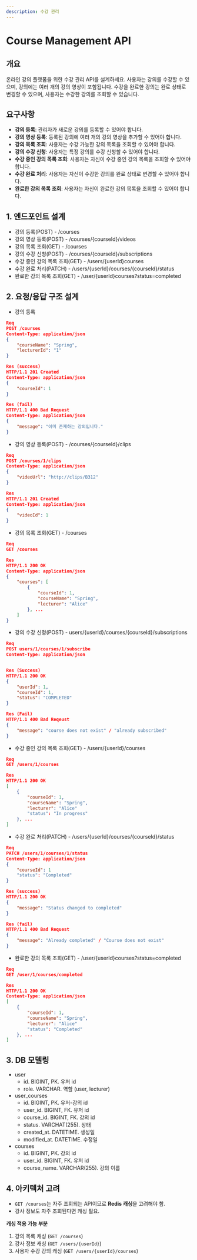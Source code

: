 ```yaml
---
description: 수강 관리
---
```


# Course Management API

## 개요

온라인 강의 플랫폼을 위한 수강 관리 API를 설계하세요. 사용자는 강의를 수강할 수 있으며, 강의에는 여러 개의 강의 영상이 포함됩니다. 수강을 완료한 강의는 완료 상태로 변경할 수 있으며, 사용자는 수강한 강의를 조회할 수 있습니다.



## 요구사항

* **강의 등록**: 관리자가 새로운 강의를 등록할 수 있어야 합니다.
* **강의 영상 등록**: 등록된 강의에 여러 개의 강의 영상을 추가할 수 있어야 합니다.
* **강의 목록 조회**: 사용자는 수강 가능한 강의 목록을 조회할 수 있어야 합니다.
* **강의 수강 신청**: 사용자는 특정 강의를 수강 신청할 수 있어야 합니다.
* **수강 중인 강의 목록 조회**: 사용자는 자신이 수강 중인 강의 목록을 조회할 수 있어야 합니다.
* **수강 완료 처리**: 사용자는 자신이 수강한 강의를 완료 상태로 변경할 수 있어야 합니다.
* **완료한 강의 목록 조회**: 사용자는 자신이 완료한 강의 목록을 조회할 수 있어야 합니다.



## 1. 엔드포인트 설계

* 강의 등록(POST) - /courses
* 강의 영상 등록(POST) - /courses/{courseId}/videos
* 강의 목록 조회(GET) - /courses
* 강의 수강 신청(POST) - /courses/{courseId}/subscriptions
* 수강 중인 강의 목록 조회(GET) - /users/{userId}courses
* 수강 완료 처리(PATCH) - /users/{userId}/courses/{courseId}/status
* 완료한 강의 목록 조회(GET) - /user/{userId}courses?status=completed



## 2. 요청/응답 구조 설계

* 강의 등록

```json
Req
POST /courses
Content-Type: application/json
{
    "courseName": "Spring",
    "lecturerId": "1"
}

Res (success)
HTTP/1.1 201 Created
Content-Type: application/json
{
    "courseId": 1
}

Res (fail)
HTTP/1.1 400 Bad Request
Content-Type: application/json
{
    "message": "이미 존재하는 강의입니다."
}

```



* 강의 영상 등록(POST) - /courses/{courseId}/clips

```json
Req
POST /courses/1/clips
Content-Type: application/json
{
    "videoUrl": "http://clips/B312"
}

Res
HTTP/1.1 201 Created
Content-Type: application/json
{
    "videoId": 1
}
```



* 강의 목록 조회(GET) - /courses

```json
Req
GET /courses

Res
HTTP/1.1 200 OK
Content-Type: application/json
{
    "courses": [
        {
            "courseId": 1,
            "courseName": "Spring",
            "lecturer": "Alice"
        }, ...
    ]
}
```



* 강의 수강 신청(POST) - users/{userId}/courses/{courseId}/subscriptions

```json
Req
POST users/1/courses/1/subscribe
Content-Type: application/json


Res (Success)
HTTP/1.1 200 OK
{
    "userId": 1,
    "courseId": 1,
    "status": "COMPLETED"
}

Res (Fail)
HTTP/1.1 400 Bad Reqeust
{
    "message": "course does not exist" / "already subscribed"
}
```



* 수강 중인 강의 목록 조회(GET) - /users/{userId}/courses

```json
Req
GET /users/1/courses

Res
HTTP/1.1 200 OK
[
    {
        "courseId": 1,
        "courseName": "Spring",
        "lecturer": "Alice"
        "status": "In progress"
    }, ...
]

```



* 수강 완료 처리(PATCH) - /users/{userId}/courses/{courseId}/status

```json
Req
PATCH /users/1/courses/1/status
Content-Type: application/json
{
    "courseId": 1
    "status": "Completed"
}

Res (success)
HTTP/1.1 200 OK
{
    "message": "Status changed to completed"
}

Res (fail)
HTTP/1.1 400 Bad Request
{
    "message": "Already completed" / "Course does not exist"
}
```



* 완료한 강의 목록 조회(GET) - /user/{userId}courses?status=completed

```json
Req
GET /user/1/courses/completed

Res
HTTP/1.1 200 OK
Content-Type: application/json
[
    {
        "courseId": 1,
        "courseName": "Spring",
        "lecturer": "Alice"
        "status": "Completed"
    }, ...
]
```



## 3. DB 모델링

* user
  * id. BIGINT, PK. 유저 id
  * role. VARCHAR. 역할 (user, lecturer)
* user\_courses
  * id. BIGINT, PK. 유저-강의 id
  * user\_id. BIGINT, FK. 유저 id
  * course\_id. BIGINT, FK. 강의 id
  * status. VARCHAT(255). 상태
  * created\_at. DATETIME. 생성일
  * modified\_at. DATETIME. 수정일
* courses
  * id. BIGINT, PK. 강의 id
  * user\_id. BIGINT, FK. 유저 id
  * course\_name. VARCHAR(255). 강의 이름



## 4. 아키텍처 고려

* `GET /courses`는 자주 조회되는 API이므로 **Redis 캐싱**을 고려해야 함.
* 강사 정보도 자주 조회된다면 캐싱 필요.

**캐싱 적용 가능 부분**

1. 강의 목록 캐싱 (`GET /courses`)
2. 강사 정보 캐싱 (`GET /users/{userId}`)
3. 사용자 수강 강의 캐싱 (`GET /users/{userId}/courses`)
